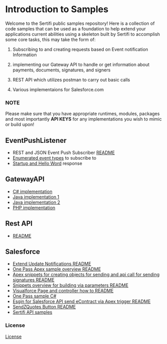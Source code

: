 # Introduction to Samples 

Welcome to the Sertifi public samples repository! Here is a collection of code samples that can be used as a foundation to help extend your applications current abilities using 
a skeleton built by Sertifi to accomplish some core tasks, this may take the form of:

1) Subscribing to and creating requests based on Event notification Information

2) implementing our Gateway API to handle or get information about payments, documents, signatures, and signers

3) REST API which utilizes postman to carry out basic calls

4) Various implementaions for Salesforce.com 

### NOTE 

Please make sure that you have appropriate runtimes, modules, packages and most importantly **API KEYS** for any implementations you wish to mimic or build upon!
 
## EventPushListener

- REST and JSON Event Push Subscriber [README](EventPushListener\RestAndJsonEventPushSubscriber\RestAndJsonEventPushSubscriber\ReadMe.md)
- [Enumerated event types](EventPushListener\RestAndJsonEventPushSubscriber\RestAndJsonEventPushSubscriber\Models\EventType.cs) to subscribe to
- [Startup and Hello Word](EventPushListener\RestAndJsonEventPushSubscriber\RestAndJsonEventPushSubscriber\Startup.cs) response

## GatewayAPI

- [C# implementation](<GatewayAPI\DotNet\GettingStarted\Sertifi C%23 Code Sample.cs>) 
- [Java implementation 1](GatewayAPI\Java\Code_Sample_1\JavaSample.java)
- [Java implementation 2](GatewayAPI\Java\Code_Sample_2\Main.java)
- [PHP implementation](<GatewayAPI\PHP\GettingStarted\Sertifi php Example.php>)

## Rest API

- [README](<Rest API\README.md>)

## Salesforce

- [Extend Update Notifications README](<Salesforce\ExtendUpdateNotificationsSample\README.md>)
- [One Pass Apex sample overview README](<Salesforce/OnePassApexSample/README.md>)
- [Apex snippets for creating objects for sending and api call for sending signatures README](<Salesforce\OnePassApexSample\OneCallCreateObjects\README.md>)
- [Snippets overview for building via parameters README](<Salesforce/OnePassApexSample/README.md>)
- [Visualforce Page and controller how to README](<Salesforce\OnePassApexSample\OneCallCreateObjectsAndGetLink\README.md>)
- [One Pass sample C#](<Salesforce\OnePassDotNetSample\Program.cs>)
- [Esgin for Salesforce API send eContract via Apex trigger README](<Salesforce\OnePassTriggerSample\Readme.md>)
- [SendZQuotes Button README](<Salesforce\SendZQuotesFromOppSample\README.md>)
- [Sertifi API samples](<Salesforce\SertifiSFAPISamples\GetLinkSample.txt>)

### License

[License](./LICENSE)

